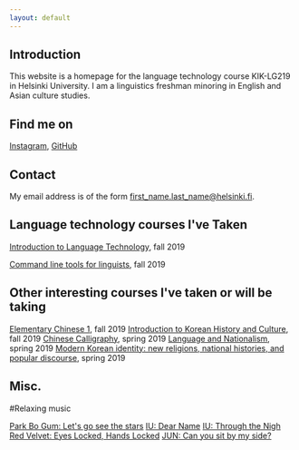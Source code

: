 ```yaml
---
layout: default
---
```


## Introduction

This website is a homepage for the language technology course KIK-LG219 in Helsinki University.
I am a linguistics freshman minoring in English and Asian culture studies.

## Find me on

[Instagram](https://instagram.com/hiljasi), [GitHub](https://github.com/hiljasi)

## Contact

My email address is of the form first_name.last_name@helsinki.fi. 

## Language technology courses I've Taken

[Introduction to Language Technology](https://courses.helsinki.fi/fi/kik-405/130355898), fall 2019

[Command line tools for linguists](https://courses.helsinki.fi/fi/kik-lg219/129824412), fall 2019

## Other interesting courses I've taken or will be taking

[Elementary Chinese 1](https://courses.helsinki.fi/fi/992304/129445117), fall 2019
[Introduction to Korean History and Culture](https://courses.helsinki.fi/en/kuka-aa212/130786038), fall 2019
[Chinese Calligraphy](https://courses.helsinki.fi/fi/KUKA-AA219/131180256), spring 2019
[Language and Nationalism](https://courses.helsinki.fi/fi/KIK-409/130355903), spring 2019
[Modern Korean identity: new religions, national histories, and popular discourse](https://courses.helsinki.fi/fi/ALKU-AA311/130649422), spring 2019

## Misc.

#Relaxing music

[Park Bo Gum: Let's go see the stars](https://www.youtube.com/watch?v=rDuB8Irvyhs)
[IU: Dear Name](https://www.youtube.com/watch?v=8zsYZFvKniw)
[IU: Through the Nigh](https://www.youtube.com/watch?v=BzYnNdJhZQw)
[Red Velvet: Eyes Locked, Hands Locked](https://www.youtube.com/watch?v=Wn9MFo6tzJc)
[JUN: Can you sit by my side?](https://www.youtube.com/watch?v=GLzJq1Idlb0)